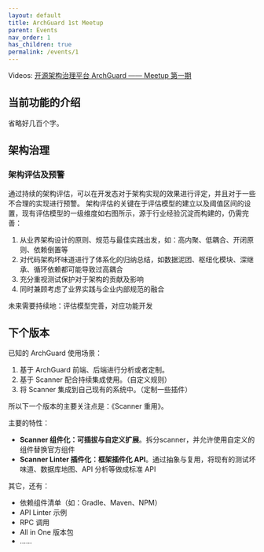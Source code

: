 ```yaml
---
layout: default
title: ArchGuard 1st Meetup
parent: Events
nav_order: 1
has_children: true
permalink: /events/1
---
```


Videos: [开源架构治理平台 ArchGuard —— Meetup 第一期](https://www.bilibili.com/video/BV1oF411g79d?spm_id_from=333.999.0.0)

## 当前功能的介绍

省略好几百个字。

## 架构治理

### 架构评估及预警

通过持续的架构评估，可以在开发态对于架构实现的效果进行评定，并且对于一些不合理的实现进行预警。
架构评估的关键在于评估模型的建立以及阈值区间的设置，现有评估模型的一级维度如右图所示，源于行业经验沉淀而构建的，仍需完善：

1. 从业界架构设计的原则、规范与最佳实践出发，如：高内聚、低耦合、开闭原则、依赖倒置等
2. 对代码架构坏味道进行了体系化的归纳总结，如数据泥团、枢纽化模块、深继承、循环依赖都可能导致过高耦合
3. 充分重视测试保护对于架构的贡献及影响
4. 同时兼顾考虑了业界实践与企业内部规范的融合

未来需要持续地：评估模型完善，对应功能开发

## 下个版本

已知的 ArchGuard 使用场景：

1. 基于 ArchGuard 前端、后端进行分析或者定制。
2. 基于 Scanner 配合持续集成使用。（自定义规则）
3. 将 Scanner 集成到自己现有的系统中。（定制一些插件）

所以下一个版本的主要关注点是：《Scanner 重用》。

主要的特性：

- **Scanner 组件化：可插拔与自定义扩展**。拆分scanner，并允许使用自定义的组件替换官方组件
- **Scanner Linter 插件化：框架插件化 API**。通过抽象与复用，将现有的测试坏味道、数据库地图、API 分析等做成标准 API

其它，还有：

- 依赖组件清单（如：Gradle、Maven、NPM）
- API Linter 示例
- RPC 调用
- All in One 版本包
- ……


